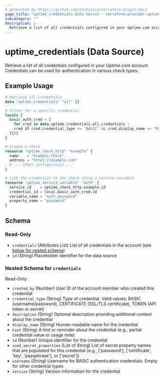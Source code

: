 ```yaml
---
# generated by https://github.com/hashicorp/terraform-plugin-docs
page_title: "uptime_credentials Data Source - terraform-provider-uptime"
subcategory: ""
description: |-
  Retrieve a list of all credentials configured in your Uptime.com account. Credentials can be used for authentication in various check types.
---
```


# uptime_credentials (Data Source)

Retrieve a list of all credentials configured in your Uptime.com account. Credentials can be used for authentication in various check types.

## Example Usage

```terraform
# Retrieve all credentials
data "uptime_credentials" "all" {}

# Filter for a specific credential
locals {
  basic_auth_cred = [
    for cred in data.uptime_credentials.all.credentials :
    cred if cred.credential_type == "BASIC" && cred.display_name == "My Basic Auth"
  ][0]
}

# Create a check
resource "uptime_check_http" "example" {
  name    = "Example Check"
  address = "https://example.com"
  # ... other configuration ...
}

# Link the credential to the check using a service variable
resource "uptime_service_variable" "auth" {
  service_id    = uptime_check_http.example.id
  credential_id = local.basic_auth_cred.id
  variable_name = "auth_password"
  property_name = "password"
}
```

<!-- schema generated by tfplugindocs -->
## Schema

### Read-Only

- `credentials` (Attributes List) List of all credentials in the account (see [below for nested schema](#nestedatt--credentials))
- `id` (String) Placeholder identifier for the data source

<a id="nestedatt--credentials"></a>
### Nested Schema for `credentials`

Read-Only:

- `created_by` (Number) User ID of the account member who created this credential
- `credential_type` (String) Type of credential. Valid values: BASIC (username/password), CERTIFICATE (SSL/TLS certificate), TOKEN (API token or secret)
- `description` (String) Optional description providing additional context about the credential
- `display_name` (String) Human-readable name for the credential
- `hint` (String) A hint or reminder about the credential (e.g., partial credential value or usage note)
- `id` (Number) Unique identifier for the credential
- `used_secret_properties` (List of String) List of secret property names that are populated for this credential (e.g., ['password'], ['certificate', 'key', 'passphrase'], or ['secret'])
- `username` (String) Username for BASIC authentication credentials. Empty for other credential types
- `version` (String) Version information for the credential
